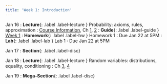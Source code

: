 ```yaml
---
title: 'Week 1: Introduction'
---
```


Jan 16
: **Lecture**{: .label .label-lecture } Probability: axioms, rules, approximation
    : [Course Information](course-info), Ch [1](http://prob140.org/textbook/content/Chapter_01/00_Fundamentals.html), [2](http://prob140.org/textbook/content/Chapter_02/00_Calculating_Chances.html)
: **Guide**{: .label .label-guide } [Week 1](/assets/guides/spring24/week01.pdf)
: **Homework**{: .label .label-hw } Homework 1
    : Due Jan 22 at 5PM
: **Lab**{: .label .label-lab } Lab 1
    : Due Jan 22 at 5PM
    
Jan 17
: **Section**{: .label .label-disc}

Jan 18
: **Lecture**{: .label .label-lecture } Random variables: distributions, equality, conditioning
    : Ch [3](http://prob140.org/textbook/content/Chapter_03/00_Random_Variables.html), [4](http://prob140.org/textbook/content/Chapter_04/00_Relations_Between_Variables.html)

Jan 19
: **Mega-Section**{: .label .label-disc}


